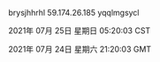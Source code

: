 brysjhhrhl 59.174.26.185 yqqlmgsycl

2021年 07月 25日 星期日 05:20:03 CST

2021年 07月 24日 星期六 21:20:03 GMT
